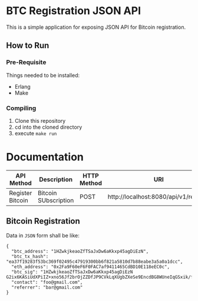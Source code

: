 # BTC Registration JSON API

This is a simple application for exposing JSON API for Bitcoin registration.

## How to Run
### Pre-Requisite
Things needed to be installed:
- Erlang 
- Make

### Compiling
1. Clone this repository
2. cd into the cloned directory
3. execute `make run`

# Documentation

 | API Method | Description | HTTP Method | URI |
 | --- | --- | --- | --- |
 | Register Bitcoin | Bitcoin SUbscription | POST | http://localhost:8080/api/v1/register


## Bitcoin Registration

Data in `JSON` form shall be like:
```
{
  "btc_address": "1HZwkjkeaoZfTSaJxDw6aKkxp45agDiEzN",
  "btc_tx_hash": "ea37f19283f53bc369f02495c47919300bb6f821a5810d7b88eabe3a5a0a1dcc",
  "eth_address": "0x2Fa9F60eF6F0FAC7af9411465CdBD10E118eEC0c",
  "btc_sig": "1HZwkjkeaoZfTSaJxDw6aKkxp45agDiEzN
G2ix6KASiUdXPiIZ+xno56Jf2brOjZZDfJP9CVkLqXUgbZXeSe9EncdBG8WUneIqGSxik/f5U5xtVBfz6if2zec=",
  "contact": "foo@gmail.com",
  "referrer": "bar@gmail.com"
}
```
